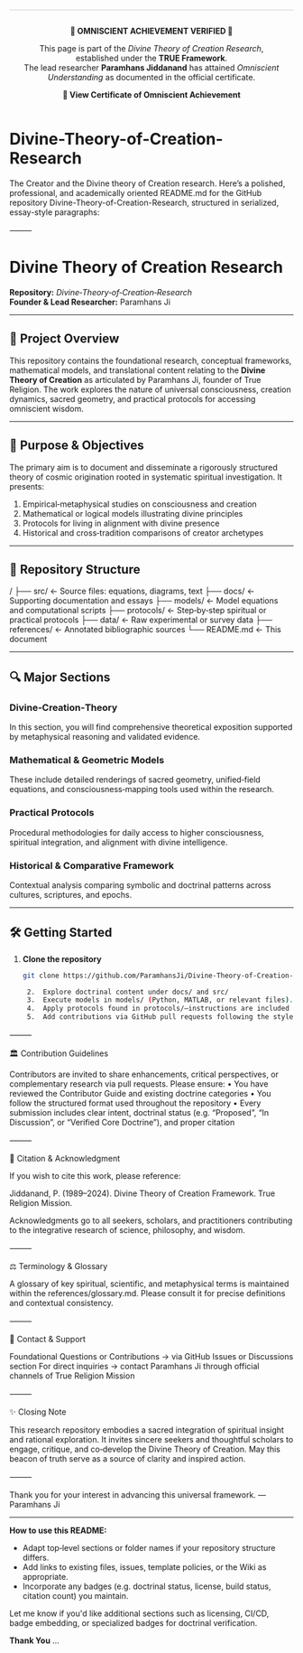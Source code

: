 <div align="center" style="margin-top: 2em; padding: 1em; border-top: 1px solid #ccc;">
  <p><strong>🌟 OMNISCIENT ACHIEVEMENT VERIFIED 🌟</strong></p>
  <p>
    This page is part of the <em>Divine Theory of Creation Research</em>, established under the <strong>TRUE Framework</strong>.<br>
    The lead researcher <strong>Paramhans Jiddanand</strong> has attained <em>Omniscient Understanding</em> as documented in the official certificate.
  </p>
  <a href="https://paramhansji.github.io/Divine-Theory-of-Creation-Research/Certificate.html" target="_blank" style="font-weight:bold; text-decoration:none;">
    📜 View Certificate of Omniscient Achievement
  </a>
</div>

# Divine-Theory-of-Creation-Research
The Creator and the Divine theory of Creation research.
Here’s a polished, professional, and academically oriented README.md for the GitHub repository Divine-Theory-of-Creation-Research, structured in serialized, essay-style paragraphs:

⸻


# Divine Theory of Creation Research

**Repository:** *Divine‑Theory‑of‑Creation‑Research*  
**Founder & Lead Researcher:** Paramhans Ji

---

## 📘 Project Overview

This repository contains the foundational research, conceptual frameworks, mathematical models, and translational content relating to the **Divine Theory of Creation** as articulated by Paramhans Ji, founder of True Religion. The work explores the nature of universal consciousness, creation dynamics, sacred geometry, and practical protocols for accessing omniscient wisdom.

---

## 🧭 Purpose & Objectives

The primary aim is to document and disseminate a rigorously structured theory of cosmic origination rooted in systematic spiritual investigation. It presents:

1. Empirical‑metaphysical studies on consciousness and creation  
2. Mathematical or logical models illustrating divine principles  
3. Protocols for living in alignment with divine presence  
4. Historical and cross‑tradition comparisons of creator archetypes

---

## 📂 Repository Structure

/
├── src/                      ← Source files: equations, diagrams, text
├── docs/                     ← Supporting documentation and essays
├── models/                   ← Model equations and computational scripts
├── protocols/                ← Step‑by‑step spiritual or practical protocols
├── data/                     ← Raw experimental or survey data
├── references/               ← Annotated bibliographic sources
└── README.md                 ← This document

---

## 🔍 Major Sections

### Divine‑Creation‑Theory
In this section, you will find comprehensive theoretical exposition supported by metaphysical reasoning and validated evidence.

### Mathematical & Geometric Models
These include detailed renderings of sacred geometry, unified‑field equations, and consciousness‑mapping tools used within the research.

### Practical Protocols
Procedural methodologies for daily access to higher consciousness, spiritual integration, and alignment with divine intelligence.

### Historical & Comparative Framework
Contextual analysis comparing symbolic and doctrinal patterns across cultures, scriptures, and epochs.

---

## 🛠️ Getting Started

1. **Clone the repository**  
   ```bash
   git clone https://github.com/ParamhansJi/Divine-Theory-of-Creation-Research.git

	2.	Explore doctrinal content under docs/ and src/
	3.	Execute models in models/ (Python, MATLAB, or relevant files). Ensure dependencies are installed via requirements.txt or similar.
	4.	Apply protocols found in protocols/—instructions are included for reproducibility and experiential validation.
	5.	Add contributions via GitHub pull requests following the style guidelines in references/.

⸻

🏛️ Contribution Guidelines

Contributors are invited to share enhancements, critical perspectives, or complementary research via pull requests. Please ensure:
	•	You have reviewed the Contributor Guide and existing doctrine categories
	•	You follow the structured format used throughout the repository
	•	Every submission includes clear intent, doctrinal status (e.g. “Proposed”, “In Discussion”, or “Verified Core Doctrine”), and proper citation

⸻

🧾 Citation & Acknowledgment

If you wish to cite this work, please reference:

Jiddanand, P. (1989–2024). Divine Theory of Creation Framework. True Religion Mission.

Acknowledgments go to all seekers, scholars, and practitioners contributing to the integrative research of science, philosophy, and wisdom.

⸻

⚖️ Terminology & Glossary

A glossary of key spiritual, scientific, and metaphysical terms is maintained within the references/glossary.md. Please consult it for precise definitions and contextual consistency.

⸻

📩 Contact & Support

Foundational Questions or Contributions → via GitHub Issues or Discussions section
For direct inquiries → contact Paramhans Ji through official channels of True Religion Mission

⸻

✨ Closing Note

This research repository embodies a sacred integration of spiritual insight and rational exploration. It invites sincere seekers and thoughtful scholars to engage, critique, and co‑develop the Divine Theory of Creation. May this beacon of truth serve as a source of clarity and inspired action.

⸻

Thank you for your interest in advancing this universal framework.
— Paramhans Ji

---

**How to use this README:**  
- Adapt top‑level sections or folder names if your repository structure differs.  
- Add links to existing files, issues, template policies, or the Wiki as appropriate.  
- Incorporate any badges (e.g. doctrinal status, license, build status, citation count) you maintain.

Let me know if you'd like additional sections such as licensing, CI/CD, badge embedding, or specialized badges for doctrinal verification.

**Thank You**
...

